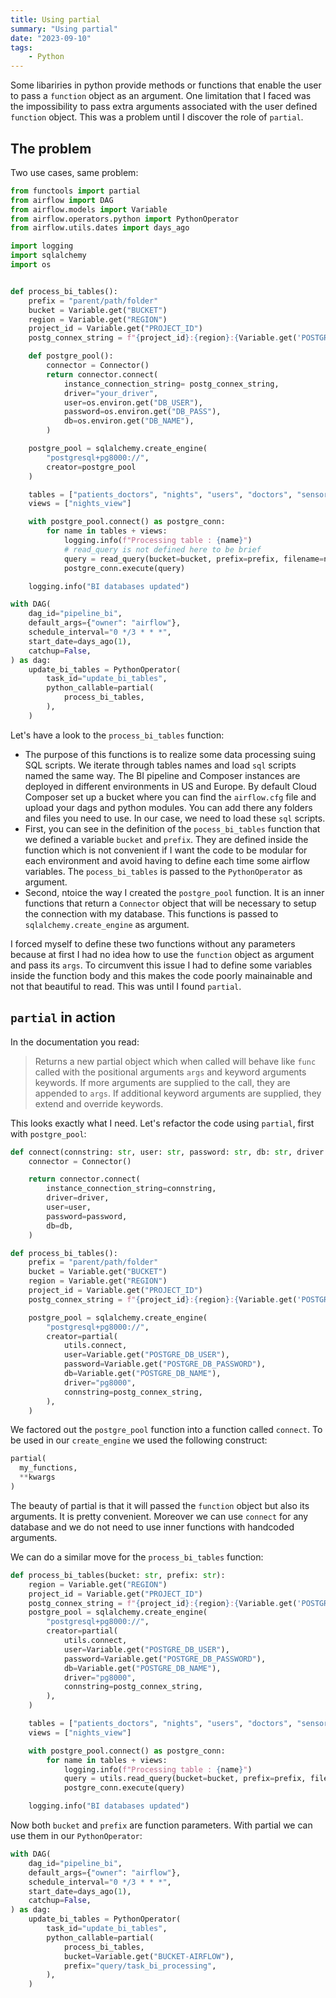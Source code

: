 ```yaml
---
title: Using partial
summary: "Using partial"
date: "2023-09-10"
tags:
    - Python
---
```


Some libariries in python provide methods or functions that enable the user to pass a `function` object as an argument. One limitation that I faced was the impossibility to pass extra arguments associated with the user defined `function` object. This was a problem until I discover the role of `partial`.

## The problem

Two use cases, same problem:

```python
from functools import partial
from airflow import DAG
from airflow.models import Variable
from airflow.operators.python import PythonOperator
from airflow.utils.dates import days_ago

import logging
import sqlalchemy
import os


def process_bi_tables():
    prefix = "parent/path/folder"
    bucket = Variable.get("BUCKET")
    region = Variable.get("REGION")
    project_id = Variable.get("PROJECT_ID")
    postg_connex_string = f"{project_id}:{region}:{Variable.get('POSTGRE_SERVER_NAME')}"

    def postgre_pool():
        connector = Connector()
        return connector.connect(
            instance_connection_string= postg_connex_string,
            driver="your_driver",
            user=os.environ.get("DB_USER"),
            password=os.environ.get("DB_PASS"),
            db=os.environ.get("DB_NAME"),
        )

    postgre_pool = sqlalchemy.create_engine(
        "postgresql+pg8000://",
        creator=postgre_pool
    )

    tables = ["patients_doctors", "nights", "users", "doctors", "sensors"]
    views = ["nights_view"]

    with postgre_pool.connect() as postgre_conn:
        for name in tables + views:
            logging.info(f"Processing table : {name}")
            # read_query is not defined here to be brief
            query = read_query(bucket=bucket, prefix=prefix, filename=name)
            postgre_conn.execute(query)

    logging.info("BI databases updated")

with DAG(
    dag_id="pipeline_bi",
    default_args={"owner": "airflow"},
    schedule_interval="0 */3 * * *",
    start_date=days_ago(1),
    catchup=False,
) as dag:
    update_bi_tables = PythonOperator(
        task_id="update_bi_tables",
        python_callable=partial(
            process_bi_tables,
        ),
    )
```

Let's have a look to the `process_bi_tables` function:

- The purpose of this functions is to realize some data processing suing SQL scripts. We iterate through tables names and load `sql` scripts named the same way. The BI pipeline and Composer instances are deployed in different environments in US and Europe. By default Cloud Composer set up a bucket where you can find the `airflow.cfg` file and upload your dags and python modules. You can add there any folders and files you need to use. In our case, we need to load these `sql` scripts.
- First, you can see in the definition of the `pocess_bi_tables` function that we defined a variable `bucket` and `prefix`. They are defined inside the function which is not convenient if I want the code to be modular for each environment and avoid having to define each time some airflow variables. The `pocess_bi_tables` is passed to the `PythonOperator` as argument.
- Second, ntoice the way I created the `postgre_pool` function. It is an inner functions that return a `Connector` object that will be necessary to setup the connection with my database. This functions is passed to `sqlalchemy.create_engine` as argument.

I forced myself to define these two functions without any parameters because at first I had no idea how to use the `function` object as argument and pass its `args`. To circumvent this issue I had to define some variables inside the function body and this makes the code poorly mainainable and not that beautiful to read. This was until I found `partial`.

## `partial` in action

In the documentation you read:

>Returns a new partial object which when called will behave like `func` called with the positional arguments `args` and keyword arguments keywords. If more arguments are supplied to the call, they are appended to `args`. If additional keyword arguments are supplied, they extend and override keywords.

This looks exactly what I need. Let's refactor the code using `partial`, first with `postgre_pool`:

```python
def connect(connstring: str, user: str, password: str, db: str, driver: str):
    connector = Connector()

    return connector.connect(
        instance_connection_string=connstring,
        driver=driver,
        user=user,
        password=password,
        db=db,
    )

def process_bi_tables():
    prefix = "parent/path/folder"
    bucket = Variable.get("BUCKET")
    region = Variable.get("REGION")
    project_id = Variable.get("PROJECT_ID")
    postg_connex_string = f"{project_id}:{region}:{Variable.get('POSTGRE_SERVER_NAME')}"

    postgre_pool = sqlalchemy.create_engine(
        "postgresql+pg8000://",
        creator=partial(
            utils.connect,
            user=Variable.get("POSTGRE_DB_USER"),
            password=Variable.get("POSTGRE_DB_PASSWORD"),
            db=Variable.get("POSTGRE_DB_NAME"),
            driver="pg8000",
            connstring=postg_connex_string,
        ),
    )
```

We factored out the `postgre_pool` function into a function called `connect`. To be used in our `create_engine` we used the following construct:

```python
partial(
  my_functions,
  **kwargs
)
```

The beauty of partial is that it will passed the `function` object but also its arguments. It is pretty convenient. Moreover we can use `connect` for any database and we do not need to use inner functions with handcoded arguments.

We can do a similar move for the `process_bi_tables` function:

```python
def process_bi_tables(bucket: str, prefix: str):
    region = Variable.get("REGION")
    project_id = Variable.get("PROJECT_ID")
    postg_connex_string = f"{project_id}:{region}:{Variable.get('POSTGRE_SERVER_NAME')}"
    postgre_pool = sqlalchemy.create_engine(
        "postgresql+pg8000://",
        creator=partial(
            utils.connect,
            user=Variable.get("POSTGRE_DB_USER"),
            password=Variable.get("POSTGRE_DB_PASSWORD"),
            db=Variable.get("POSTGRE_DB_NAME"),
            driver="pg8000",
            connstring=postg_connex_string,
        ),
    )

    tables = ["patients_doctors", "nights", "users", "doctors", "sensors"]
    views = ["nights_view"]

    with postgre_pool.connect() as postgre_conn:
        for name in tables + views:
            logging.info(f"Processing table : {name}")
            query = utils.read_query(bucket=bucket, prefix=prefix, filename=name)
            postgre_conn.execute(query)

    logging.info("BI databases updated")
```

Now both `bucket` and `prefix` are function parameters. With partial we can use them in our `PythonOperator`:

```python
with DAG(
    dag_id="pipeline_bi",
    default_args={"owner": "airflow"},
    schedule_interval="0 */3 * * *",
    start_date=days_ago(1),
    catchup=False,
) as dag:
    update_bi_tables = PythonOperator(
        task_id="update_bi_tables",
        python_callable=partial(
            process_bi_tables,
            bucket=Variable.get("BUCKET-AIRFLOW"),
            prefix="query/task_bi_processing",
        ),
    )
```
